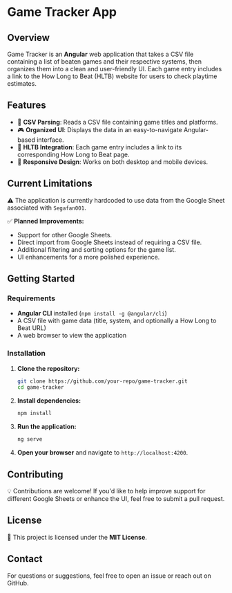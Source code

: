 # Game Tracker App

## Overview
Game Tracker is an **Angular** web application that takes a CSV file containing a list of beaten games and their respective systems, then organizes them into a clean and user-friendly UI. Each game entry includes a link to the How Long to Beat (HLTB) website for users to check playtime estimates.

## Features
- 📝 **CSV Parsing**: Reads a CSV file containing game titles and platforms.
- 🎮 **Organized UI**: Displays the data in an easy-to-navigate Angular-based interface.
- 🔗 **HLTB Integration**: Each game entry includes a link to its corresponding How Long to Beat page.
- 📱 **Responsive Design**: Works on both desktop and mobile devices.

## Current Limitations
⚠️ The application is currently hardcoded to use data from the Google Sheet associated with `Segafan001`.

✅ **Planned Improvements:**
- Support for other Google Sheets.
- Direct import from Google Sheets instead of requiring a CSV file.
- Additional filtering and sorting options for the game list.
- UI enhancements for a more polished experience.

## Getting Started

### Requirements
- **Angular CLI** installed (`npm install -g @angular/cli`)
- A CSV file with game data (title, system, and optionally a How Long to Beat URL)
- A web browser to view the application

### Installation
1. **Clone the repository:**
   ```sh
   git clone https://github.com/your-repo/game-tracker.git
   cd game-tracker
   ```
2. **Install dependencies:**
   ```sh
   npm install
   ```
3. **Run the application:**
   ```sh
   ng serve
   ```
4. **Open your browser** and navigate to `http://localhost:4200`.

## Contributing
💡 Contributions are welcome! If you'd like to help improve support for different Google Sheets or enhance the UI, feel free to submit a pull request.

## License
📜 This project is licensed under the **MIT License**.

## Contact
For questions or suggestions, feel free to open an issue or reach out on GitHub.

